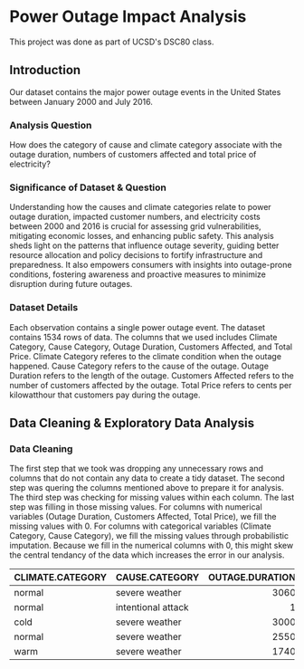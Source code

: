 # Power Outage Impact Analysis

This project was done as part of UCSD's DSC80 class.

## Introduction
Our dataset contains the major power outage events in the United States between January 2000 and July 2016.

### Analysis Question
How does the category of cause and climate category associate with the outage duration, numbers of customers affected and total price of electricity?

### Significance of Dataset & Question
Understanding how the causes and climate categories relate to power outage duration, impacted customer numbers, and electricity costs between 2000 and 2016 is crucial for assessing grid vulnerabilities, mitigating economic losses, and enhancing public safety. This analysis sheds light on the patterns that influence outage severity, guiding better resource allocation and policy decisions to fortify infrastructure and preparedness. It also empowers consumers with insights into outage-prone conditions, fostering awareness and proactive measures to minimize disruption during future outages.

### Dataset Details
Each observation contains a single power outage event. The dataset contains 1534 rows of data. The columns that we used includes Climate Category, Cause Category, Outage Duration, Customers Affected, and Total Price. Climate Category referes to the climate condition when the outage happened. Cause Category refers to the cause of the outage. Outage Duration refers to the length of the outage. Customers Affected refers to the number of customers affected by the outage. Total Price refers to cents per kilowatthour that customers pay during the outage.

## Data Cleaning & Exploratory Data Analysis

### Data Cleaning
The first step that we took was dropping any unnecessary rows and columns that do not contain any data to create a tidy dataset. The second step was quering the columns mentioned above to prepare it for analysis. The third step was checking for missing values within each column. The last step was filling in those missing values. For columns with numerical variables (Outage Duration, Customers Affected, Total Price), we fill the missing values with 0. For columns with categorical variables (Climate Category, Cause Category), we fill the missing values through probabilistic imputation. Because we fill in the numerical columns with 0, this might skew the central tendancy of the data which increases the error in our analysis. 

| CLIMATE.CATEGORY   | CAUSE.CATEGORY     |   OUTAGE.DURATION |   CUSTOMERS.AFFECTED |   TOTAL.PRICE |
|:-------------------|:-------------------|------------------:|---------------------:|--------------:|
| normal             | severe weather     |              3060 |                70000 |          9.28 |
| normal             | intentional attack |                 1 |                    0 |          9.28 |
| cold               | severe weather     |              3000 |                70000 |          8.15 |
| normal             | severe weather     |              2550 |                68200 |          9.19 |
| warm               | severe weather     |              1740 |               250000 |         10.43 |